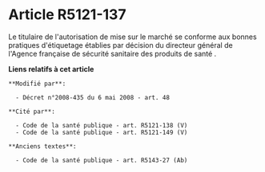 # Article R5121-137

Le titulaire de l'autorisation de mise sur le marché se conforme aux bonnes pratiques d'étiquetage établies par décision du
directeur général de l'Agence française de sécurité sanitaire des produits de santé .

**Liens relatifs à cet article**

	**Modifié par**:

	  - Décret n°2008-435 du 6 mai 2008 - art. 48

	**Cité par**:

	  - Code de la santé publique - art. R5121-138 (V)
	  - Code de la santé publique - art. R5121-149 (V)

	**Anciens textes**:

	  - Code de la santé publique - art. R5143-27 (Ab)

